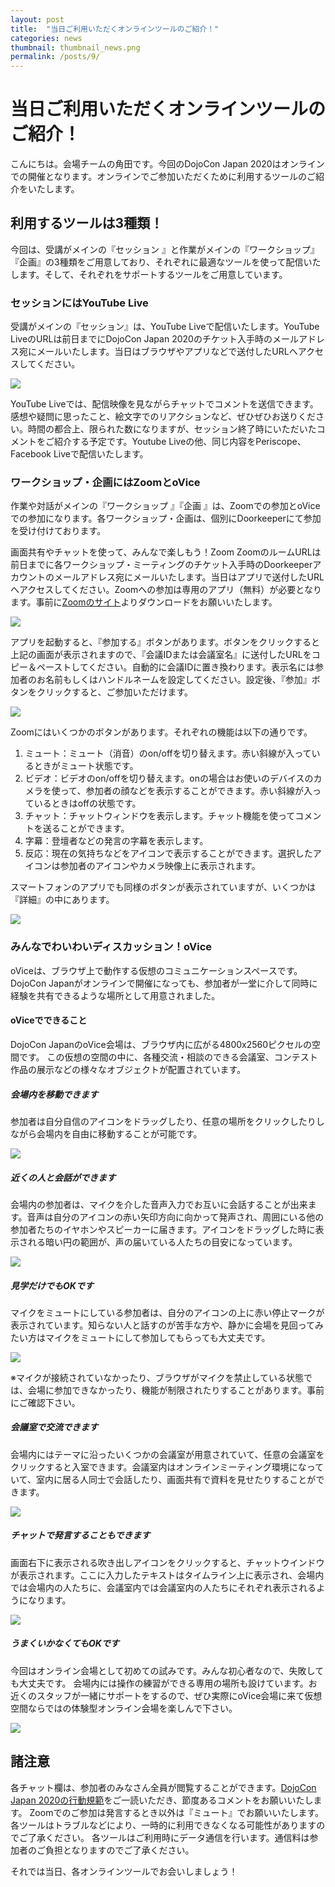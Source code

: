 ```yaml
---
layout: post
title:  "当日ご利用いただくオンラインツールのご紹介！"
categories: news
thumbnail: thumbnail_news.png
permalink: /posts/9/
---
```


# 当日ご利用いただくオンラインツールのご紹介！


こんにちは。会場チームの角田です。今回のDojoCon Japan 2020はオンラインでの開催となります。オンラインでご参加いただくために利用するツールのご紹介をいたします。

## 利用するツールは3種類！

今回は、受講がメインの『セッション 』と作業がメインの『ワークショップ』『企画』の3種類をご用意しており、それぞれに最適なツールを使って配信いたします。そして、それぞれをサポートするツールをご用意しています。

### セッションにはYouTube Live

受講がメインの『セッション』は、YouTube Liveで配信いたします。YouTube LiveのURLは前日までにDojoCon Japan 2020のチケット入手時のメールアドレス宛にメールいたします。当日はブラウザやアプリなどで送付したURLへアクセスしてください。

![](/img/post/9/1.png)


YouTube Liveでは、配信映像を見ながらチャットでコメントを送信できます。感想や疑問に思ったこと、絵文字でのリアクションなど、ぜひぜひお送りください。時間の都合上、限られた数になりますが、セッション終了時にいただいたコメントをご紹介する予定です。Youtube Liveの他、同じ内容をPeriscope、Facebook Liveで配信いたします。

### ワークショップ・企画にはZoomとoVice

作業や対話がメインの『ワークショップ 』『企画 』は、Zoomでの参加とoViceでの参加になります。各ワークショップ・企画は、個別にDoorkeeperにて参加を受け付けております。

画面共有やチャットを使って、みんなで楽しもう！Zoom
ZoomのルームURLは前日までに各ワークショップ・ミーティングのチケット入手時のDoorkeeperアカウントのメールアドレス宛にメールいたします。当日はアプリで送付したURLへアクセスしてください。Zoomへの参加は専用のアプリ（無料）が必要となります。事前に[Zoomのサイト](https://zoom.us/)よりダウンロードをお願いいたします。

![](/img/post/9/2.png)


アプリを起動すると、『参加する』ボタンがあります。ボタンをクリックすると上記の画面が表示されますので、『会議IDまたは会議室名』に送付したURLをコピー＆ペーストしてください。自動的に会議IDに置き換わります。表示名には参加者のお名前もしくはハンドルネームを設定してください。設定後、『参加』ボタンをクリックすると、ご参加いただけます。

![](/img/post/9/3.png)

Zoomにはいくつかのボタンがあります。それぞれの機能は以下の通りです。

1. ミュート：ミュート（消音）のon/offを切り替えます。赤い斜線が入っているときがミュート状態です。
2. ビデオ：ビデオのon/offを切り替えます。onの場合はお使いのデバイスのカメラを使って、参加者の顔などを表示することができます。赤い斜線が入っているときはoffの状態です。
3. チャット：チャットウィンドウを表示します。チャット機能を使ってコメントを送ることができます。
4. 字幕：登壇者などの発言の字幕を表示します。
5. 反応：現在の気持ちなどをアイコンで表示することができます。選択したアイコンは参加者のアイコンやカメラ映像上に表示されます。


スマートフォンのアプリでも同様のボタンが表示されていますが、いくつかは『詳細』の中にあります。

![](/img/post/9/4.png)

### みんなでわいわいディスカッション！oVice

oViceは、ブラウザ上で動作する仮想のコミュニケーションスペースです。
DojoCon Japanがオンラインで開催になっても、参加者が一堂に介して同時に経験を共有できるような場所として用意されました。

#### oViceでできること

DojoCon JapanのoVice会場は、ブラウザ内に広がる4800x2560ピクセルの空間です。
この仮想の空間の中に、各種交流・相談のできる会議室、コンテスト作品の展示などの様々なオブジェクトが配置されています。

##### 会場内を移動できます

参加者は自分自信のアイコンをドラッグしたり、任意の場所をクリックしたりしながら会場内を自由に移動することが可能です。

![](/img/post/9/5.png)

##### 近くの人と会話ができます

会場内の参加者は、マイクを介した音声入力でお互いに会話することが出来ます。音声は自分のアイコンの赤い矢印方向に向かって発声され、周囲にいる他の参加者たちのイヤホンやスピーカーに届きます。アイコンをドラッグした時に表示される暗い円の範囲が、声の届いている人たちの目安になっています。

![](/img/post/9/6.png)

##### 見学だけでもOKです

マイクをミュートにしている参加者は、自分のアイコンの上に赤い停止マークが表示されています。知らない人と話すのが苦手な方や、静かに会場を見回ってみたい方はマイクをミュートにして参加してもらっても大丈夫です。

![](/img/post/9/7.png)

※マイクが接続されていなかったり、ブラウザがマイクを禁止している状態では、会場に参加できなかったり、機能が制限されたりすることがあります。事前にご確認下さい。

##### 会議室で交流できます

会場内にはテーマに沿ったいくつかの会議室が用意されていて、任意の会議室をクリックすると入室できます。会議室内はオンラインミーティング環境になっていて、室内に居る人同士で会話したり、画面共有で資料を見せたりすることができます。

![](/img/post/9/8.png)

##### チャットで発言することもできます

画面右下に表示される吹き出しアイコンをクリックすると、チャットウインドウが表示されます。ここに入力したテキストはタイムライン上に表示され、会場内では会場内の人たちに、会議室内では会議室内の人たちにそれぞれ表示されるようになります。

![](/img/post/9/9.png)

##### うまくいかなくてもOKです

今回はオンライン会場として初めての試みです。みんな初心者なので、失敗しても大丈夫です。 会場内には操作の練習ができる専用の場所も設けています。お近くのスタッフが一緒にサポートをするので、ぜひ実際にoVice会場に来て仮想空間ならではの体験型オンライン会場を楽しんで下さい。

![](/img/post/9/10.png)

## 諸注意

各チャット欄は、参加者のみなさん全員が閲覧することができます。[DojoCon Japan 2020の行動規範](https://dojocon2020.coderdojo.jp/code-of-conduct/)をご一読いただき、節度あるコメントをお願いいたします。
Zoomでのご参加は発言するとき以外は『ミュート』でお願いいたします。
各ツールはトラブルなどにより、一時的に利用できなくなる可能性がありますのでご了承ください。
各ツールはご利用時にデータ通信を行います。通信料は参加者のご負担となりますのでご了承ください。


それでは当日、各オンラインツールでお会いしましょう！

